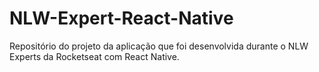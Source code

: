 # NLW-Expert-React-Native
 Repositório do projeto da aplicação que foi desenvolvida durante o NLW Experts da Rocketseat com React Native.
